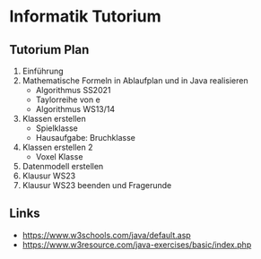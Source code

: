 Informatik Tutorium
===

## Tutorium Plan
1. Einführung
2. Mathematische Formeln in Ablaufplan und in Java realisieren    
	* Algorithmus SS2021
	* Taylorreihe von e 
	* Algorithmus WS13/14
3. Klassen erstellen
	* Spielklasse
	* Hausaufgabe: Bruchklasse
4. Klassen erstellen 2
	* Voxel Klasse
5. Datenmodell erstellen
6. Klausur WS23
7. Klausur WS23 beenden und Fragerunde
   
## Links

* https://www.w3schools.com/java/default.asp
* https://www.w3resource.com/java-exercises/basic/index.php
